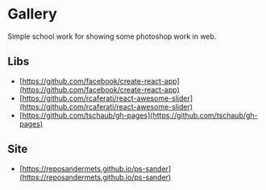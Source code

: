 # Gallery

Simple school work for showing some photoshop work in web.

## Libs

- [https://github.com/facebook/create-react-app](https://github.com/facebook/create-react-app)
- [https://github.com/rcaferati/react-awesome-slider](https://github.com/rcaferati/react-awesome-slider)
- [https://github.com/tschaub/gh-pages](https://github.com/tschaub/gh-pages)

## Site

- [https://reposandermets.github.io/ps-sander](https://reposandermets.github.io/ps-sander)
